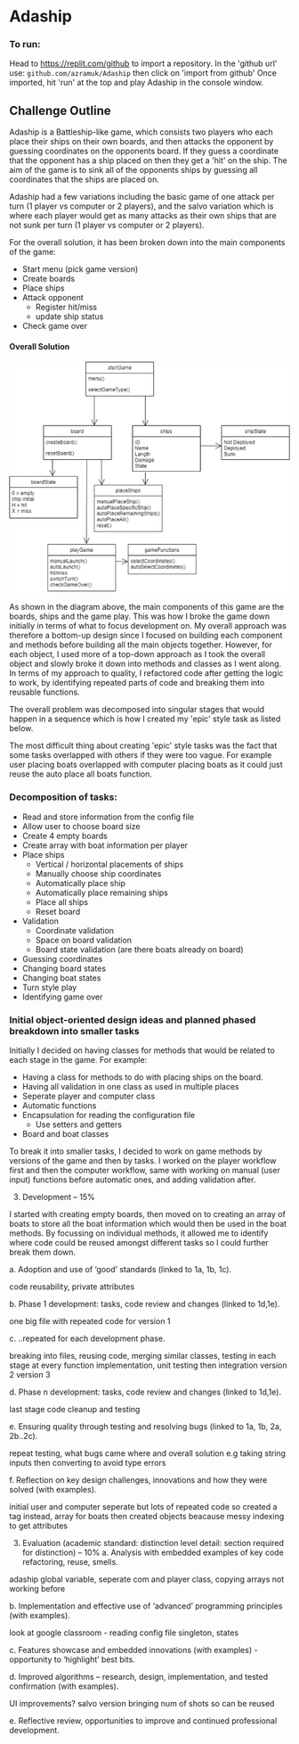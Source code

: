 # Adaship

### To run:

Head to https://replit.com/github to import a repository.
In the 'github url' use: `github.com/azramuk/Adaship` then click on 'import from github'
Once imported, hit 'run' at the top and play Adaship in the console window.

## Challenge Outline
Adaship is a Battleship-like game, which consists two players who each place their ships on their own boards, and then attacks the opponent by guessing coordinates on the opponents board. If they guess a coordinate that the opponent has a ship placed on then they get a 'hit' on the ship. The aim of the game is to sink all of the opponents ships by guessing all coordinates that the ships are placed on.

Adaship had a few variations including the basic game of one attack per turn (1 player vs computer or 2 players), and the salvo variation which is where each player would get as many attacks as their own ships that are not sunk per turn (1 player vs computer or 2 players).

For the overall solution, it has been broken down into the main components of the game:
- Start menu (pick game version)
- Create boards
- Place ships
- Attack opponent
  - Register hit/miss
  - update ship status
- Check game over


#### Overall Solution
![UML1](/UML1.drawio.png "UML1")
<br />

As shown in the diagram above, the main components of this game are the boards, ships and the game play. This was how I broke the game down initially in terms of what to focus development on. My overall approach was therefore a bottom-up design since I focused on building each component and methods before building all the main objects together. However, for each object, I used more of a top-down approach as I took the overall object and slowly broke it down into methods and classes as I went along. In terms of my approach to quality, I refactored code after getting the logic to work, by identifying repeated parts of code and breaking them into reusable functions.

The overall problem was decomposed into singular stages that would happen in a sequence which is how I created my 'epic' style task as listed below.

The most difficult thing about creating 'epic' style tasks was the fact that some tasks overlapped with others if they were too vague. For example user placing boats overlapped with computer placing boats as it could just reuse the auto place all boats function.

### Decomposition of tasks:
- Read and store information from the config file
- Allow user to choose board size
- Create 4 empty boards
- Create array with boat information per player
- Place ships
  - Vertical / horizontal placements of ships
  - Manually choose ship coordinates
  - Automatically place ship
  - Automatically place remaining ships
  - Place all ships
  - Reset board
- Validation
  - Coordinate validation
  - Space on board validation
  - Board state validation (are there boats already on board)
- Guessing coordinates
- Changing board states
- Changing boat states
- Turn style play
- Identifying game over



### Initial object-oriented design ideas and planned phased breakdown into smaller tasks

Initially I decided on having classes for methods that would be related to each stage in the game. For example:

- Having a class for methods to do with placing ships on the board. 
- Having all validation in one class as used in multiple places
- Seperate player and computer class
- Automatic functions
- Encapsulation for reading the configuration file
  - Use setters and getters
- Board and boat classes

To break it into smaller tasks, I decided to work on game methods by versions of the game and then by tasks. I worked on the player workflow first and then the computer workflow, same with working on manual (user input) functions before automatic ones, and adding validation after.



3. Development – 15%

I started with creating empty boards, then moved on to creating an array of boats to store all the boat information which would then be used in the boat methods. By focussing on individual methods, it allowed me to identify where code could be reused amongst different tasks so I could further break them down.

a. Adoption and use of ‘good’ standards (linked to 1a, 1b, 1c).

code reusability, private attributes

b. Phase 1 development: tasks, code review and changes (linked to 1d,1e).

one big file with repeated code for version 1

c. ..repeated for each development phase.

breaking into files, reusing code, merging similar classes, testing in each stage at every function implementation, unit testing then integration
version 2
version 3


d. Phase n development: tasks, code review and changes (linked to 1d,1e).

last stage code cleanup and testing

e. Ensuring quality through testing and resolving bugs (linked to 1a, 1b, 2a, 2b..2c).

repeat testing, what bugs came where and overall solution e.g taking string inputs then converting to avoid type errors

f. Reflection on key design challenges, innovations and how they were solved (with examples).

initial user and computer seperate but lots of repeated code so created a tag instead, array for boats then created objects beacause messy indexing to get attributes

3. Evaluation (academic standard: distinction level detail: section required for distinction) – 10%
a. Analysis with embedded examples of key code refactoring, reuse, smells.

adaship global variable, seperate com and player class, copying arrays not working before

b. Implementation and effective use of ‘advanced’ programming principles (with examples).

look at google classroom - reading config file singleton, states

c. Features showcase and embedded innovations (with examples) - opportunity to ‘highlight’ best bits.



d. Improved algorithms – research, design, implementation, and tested confirmation (with examples).

UI improvements? salvo version bringing num of shots so can be reused

e. Reflective review, opportunities to improve and continued professional development.